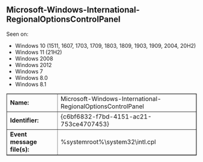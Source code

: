 ## Microsoft-Windows-International-RegionalOptionsControlPanel

Seen on:
* Windows 10 (1511, 1607, 1703, 1709, 1803, 1809, 1903, 1909, 2004, 20H2)
* Windows 11 (21H2)
* Windows 2008
* Windows 2012
* Windows 7
* Windows 8.0
* Windows 8.1

<table border="1" class="docutils">
  <tbody>
    <tr>
      <td><b>Name:</b></td>
      <td>Microsoft-Windows-International-RegionalOptionsControlPanel</td>
    </tr>
    <tr>
      <td><b>Identifier:</b></td>
      <td>{c6bf6832-f7bd-4151-ac21-753ce4707453}</td>
    </tr>
    <tr>
      <td><b>Event message file(s):</b></td>
      <td>%systemroot%\system32\intl.cpl</td>
    </tr>
  </tbody>
</table>

&nbsp;

